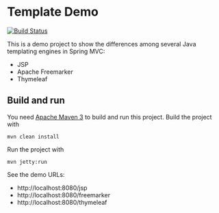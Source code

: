 # Template Demo

[![Build Status](https://github.com/jashaj/TemplateDemo/workflows/Java%20CI/badge.svg)](https://github.com/jashaj/TemplateDemo/actions)

This is a demo project to show the differences among several Java templating engines in Spring MVC:
  - JSP
  - Apache Freemarker
  - Thymeleaf

## Build and run
You need [Apache Maven 3](https://maven.apache.org) to build and run this project.
Build the project with
    
    mvn clean install

Run the project with

    mvn jetty:run

See the demo URLs:
  - http://localhost:8080/jsp
  - http://localhost:8080/freemarker
  - http://localhost:8080/thymeleaf
